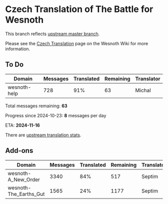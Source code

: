 # Czech Translation of The Battle for Wesnoth

This branch reflects [upstream master branch](https://github.com/wesnoth/wesnoth/tree/master).

Please see the [Czech Translation](https://wiki.wesnoth.org/CzechTranslation) page on the Wesnoth Wiki for more information.

## To Do

Domain | Messages | Translated | Remaining | Translator
------ | -------- | ---------- | --------- | ----------
wesnoth-help | 728 | 91% | 63 | Michal

Total messages remaining: **63**

Progress since 2024-10-23: **8** messages per day

ETA: **2024-11-16**

There are [upstream translation stats](https://www.wesnoth.org/gettext/?view=langs&version=master&lang=cs).

## Add-ons
Domain | Messages | Translated | Remaining | Translator
------ | -------- | ---------- | --------- | ----------
wesnoth-A_New_Order | 3340 | 84% | 517 | Septim
wesnoth-The_Earths_Gut | 1565 | 24% | 1177 | Septim
